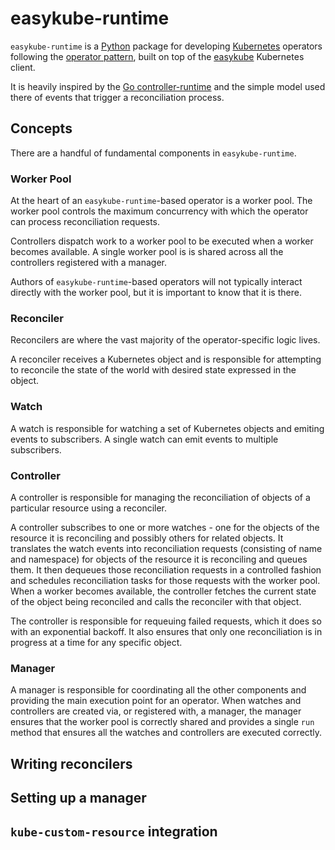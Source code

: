 # easykube-runtime

`easykube-runtime` is a [Python](https://www.python.org/) package for developing
[Kubernetes](https://kubernetes.io/) operators following the
[operator pattern](https://kubernetes.io/docs/concepts/extend-kubernetes/operator/),
built on top of the [easykube](https://github.com/azimuth-cloud/easykube) Kubernetes
client.

It is heavily inspired by the
[Go controller-runtime](https://github.com/kubernetes-sigs/controller-runtime) and the simple
model used there of events that trigger a reconciliation process.

## Concepts

There are a handful of fundamental components in `easykube-runtime`.

### Worker Pool

At the heart of an `easykube-runtime`-based operator is a worker pool. The worker pool controls
the maximum concurrency with which the operator can process reconciliation requests.

Controllers dispatch work to a worker pool to be executed when a worker becomes available.
A single worker pool is is shared across all the controllers registered with a manager.

Authors of `easykube-runtime`-based operators will not typically interact directly with the worker
pool, but it is important to know that it is there.

### Reconciler

Reconcilers are where the vast majority of the operator-specific logic lives.

A reconciler receives a Kubernetes object and is responsible for attempting to reconcile the state
of the world with desired state expressed in the object.

### Watch

A watch is responsible for watching a set of Kubernetes objects and emiting events to subscribers.
A single watch can emit events to multiple subscribers.

### Controller

A controller is responsible for managing the reconciliation of objects of a particular resource
using a reconciler.

A controller subscribes to one or more watches - one for the objects of the resource it is
reconciling and possibly others for related objects. It translates the watch events into
reconciliation requests (consisting of name and namespace) for objects of the resource it is
reconciling and queues them. It then dequeues those reconciliation requests in a controlled
fashion and schedules reconciliation tasks for those requests with the worker pool. When a
worker becomes available, the controller fetches the current state of the object being reconciled
and calls the reconciler with that object.

The controller is responsible for requeuing failed requests, which it does so with an exponential
backoff. It also ensures that only one reconciliation is in progress at a time for any specific
object.

### Manager

A manager is responsible for coordinating all the other components and providing the main
execution point for an operator. When watches and controllers are created via, or registered with,
a manager, the manager ensures that the worker pool is correctly shared and provides a single
`run` method that ensures all the watches and controllers are executed correctly.

## Writing reconcilers

## Setting up a manager

## `kube-custom-resource` integration
